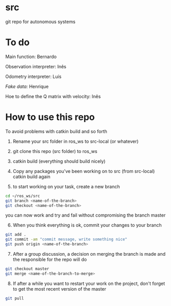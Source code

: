 # src
git repo for autonomous systems

To do
===

Main function: Bernardo

Observation interpreter: Inês

Odometry interpreter: Luís

*Fake data:* Henrique

Hoe to define the Q matrix with velocity: Inês

How to use this repo
===

To avoid problems with catkin build and so forth

1. Rename your src folder in ros_ws to src-local (or whatever)

2. git clone this repo (src folder) to ros_ws

3. catkin build (everything should build nicely)

4. Copy any packages you've been working on to src (from src-local)
catkin build again

5. to start working on your task, create a new branch

```bash
cd ~/ros_ws/src
git branch <name-of-the-branch>
git checkout <name-of-the-branch>
```

you can now work and try and fail without compromising the branch master

6. When you think everything is ok, commit your changes to your branch
```bash
git add .
git commit -am "commit message, write something nice"
git push origin <name-of-the-branch>
```

7. After a group discussion, a decision on merging the branch is made and the
responsible for the repo will do
```bash
git checkout master
git merge <name-of-the-branch-to-merge>
```

8. If after a while you want to restart your work on the project, don't forget to get the most recent version of the master
```bash
git pull
```



